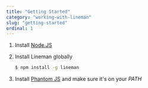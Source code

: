 ```yaml
---
title: "Getting Started"
category: "working-with-lineman"
slug: "getting-started"
ordinal: 1
---
```


1. Install [Node.JS](http://www.nodejs.org)
2. Install Lineman globally

   ```bash
   $ npm install -g lineman
   ```
3. Install [Phantom JS](http://www.phantomjs.org) and make sure it's on your _PATH_
